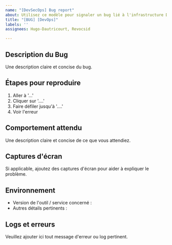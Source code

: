 ```yaml
---
name: "[DevSecOps] Bug report"
about: Utilisez ce modèle pour signaler un bug lié à l'infrastructure DevOps
title: "[BUG] [DevOps]"
labels: ''
assignees: Hugo-Dautricourt, Revocsid

---
```


## Description du Bug

Une description claire et concise du bug.

## Étapes pour reproduire

1. Aller à '...'
2. Cliquer sur '....'
3. Faire défiler jusqu'à '....'
4. Voir l'erreur

## Comportement attendu

Une description claire et concise de ce que vous attendiez.

## Captures d'écran

Si applicable, ajoutez des captures d'écran pour aider à expliquer le problème.

## Environnement

- Version de l'outil / service concerné :
- Autres détails pertinents :

## Logs et erreurs

Veuillez ajouter ici tout message d'erreur ou log pertinent.
